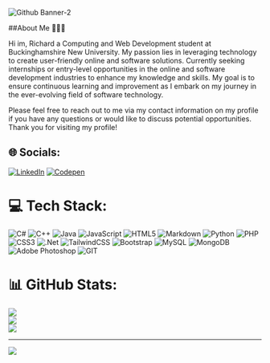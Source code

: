 ![Github Banner-2](https://github.com/Oxhei/Oxhei/assets/84982365/812d2996-98a7-4dc1-bada-0941851b73ef)

##About Me 👨🏾‍💻

Hi im, Richard a Computing and Web Development student at Buckinghamshire New University. My passion lies in leveraging technology to create user-friendly online and software solutions. Currently seeking internships or entry-level opportunities in the online and software development industries to enhance my knowledge and skills. My goal is to ensure continuous learning and improvement as I embark on my journey in the ever-evolving field of software technology.

Please feel free to reach out to me via my contact information on my profile if you have any questions or would like to discuss potential opportunities. Thank you for visiting my profile!

## 🌐 Socials:
[![LinkedIn](https://img.shields.io/badge/LinkedIn-%230077B5.svg?logo=linkedin&logoColor=white)](https://linkedin.com/in/https://www.linkedin.com/feed/) [![Codepen](https://img.shields.io/badge/Codepen-000000?style=for-the-badge&logo=codepen&logoColor=white)](https://codepen.io/https://codepen.io/oxhei) 

# 💻 Tech Stack:
![C#](https://img.shields.io/badge/c%23-%23239120.svg?style=plastic&logo=c-sharp&logoColor=white) ![C++](https://img.shields.io/badge/c++-%2300599C.svg?style=plastic&logo=c%2B%2B&logoColor=white) ![Java](https://img.shields.io/badge/java-%23ED8B00.svg?style=plastic&logo=openjdk&logoColor=white) ![JavaScript](https://img.shields.io/badge/javascript-%23323330.svg?style=plastic&logo=javascript&logoColor=%23F7DF1E) ![HTML5](https://img.shields.io/badge/html5-%23E34F26.svg?style=plastic&logo=html5&logoColor=white) ![Markdown](https://img.shields.io/badge/markdown-%23000000.svg?style=plastic&logo=markdown&logoColor=white) ![Python](https://img.shields.io/badge/python-3670A0?style=plastic&logo=python&logoColor=ffdd54) ![PHP](https://img.shields.io/badge/php-%23777BB4.svg?style=plastic&logo=php&logoColor=white) ![CSS3](https://img.shields.io/badge/css3-%231572B6.svg?style=plastic&logo=css3&logoColor=white) ![.Net](https://img.shields.io/badge/.NET-5C2D91?style=plastic&logo=.net&logoColor=white) ![TailwindCSS](https://img.shields.io/badge/tailwindcss-%2338B2AC.svg?style=plastic&logo=tailwind-css&logoColor=white) ![Bootstrap](https://img.shields.io/badge/bootstrap-%238511FA.svg?style=plastic&logo=bootstrap&logoColor=white) ![MySQL](https://img.shields.io/badge/mysql-%2300000f.svg?style=plastic&logo=mysql&logoColor=white) ![MongoDB](https://img.shields.io/badge/MongoDB-%234ea94b.svg?style=plastic&logo=mongodb&logoColor=white) ![Adobe Photoshop](https://img.shields.io/badge/adobe%20photoshop-%2331A8FF.svg?style=plastic&logo=adobe%20photoshop&logoColor=white) ![GIT](https://img.shields.io/badge/Git-fc6d26?style=plastic&logo=git&logoColor=white)
# 📊 GitHub Stats:
![](https://github-readme-stats.vercel.app/api?username=oxhei&theme=dark&hide_border=true&include_all_commits=false&count_private=true)<br/>
![](https://github-readme-streak-stats.herokuapp.com/?user=oxhei&theme=dark&hide_border=true)<br/>
![](https://github-readme-stats.vercel.app/api/top-langs/?username=oxhei&theme=dark&hide_border=true&include_all_commits=false&count_private=true&layout=compact)

---
[![](https://visitcount.itsvg.in/api?id=oxhei&icon=8&color=1)](https://visitcount.itsvg.in)

